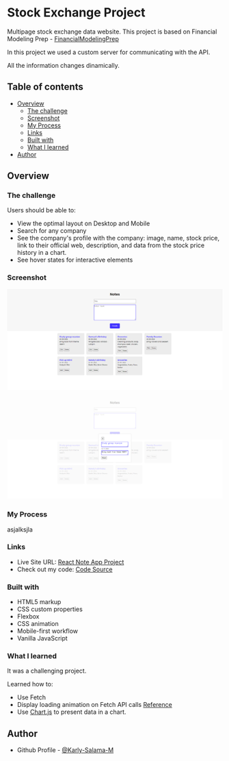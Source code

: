 # Stock Exchange Project

Multipage stock exchange data website. This project is based on Financial Modeling Prep - [FinancialModelingPrep](https://site.financialmodelingprep.com/)

In this project we used a custom server for communicating with the API.

All the information changes dinamically.

## Table of contents

- [Overview](#overview)
  - [The challenge](#the-challenge)
  - [Screenshot](#screenshot)
  - [My Process](#my-process)
  - [Links](#links)
  - [Built with](#built-with)
  - [What I learned](#what-i-learned)
- [Author](#author)

## Overview

### The challenge

Users should be able to:

- View the optimal layout on Desktop and Mobile
- Search for any company
- See the company's profile with the company:
     image, name, stock price, link to their official web, description, and data from the stock price history in a chart. 
- See hover states for interactive elements

### Screenshot

![](https://github.com/Karly-Salama-M/add-notes-project/blob/main/public/img/add_note_project_screen.png)

![](https://github.com/Karly-Salama-M/add-notes-project/blob/main/public/img/add_note_project_screen_modal.png)

### My Process

asjalksjla

### Links

- Live Site URL: [React Note App Project](https://modest-shannon-784c80.netlify.app/)
- Check out my code: [Code Source](https://github.com/Karly-Salama-M/add-notes-project)

### Built with

- HTML5 markup
- CSS custom properties
- Flexbox
- CSS animation
- Mobile-first workflow
- Vanilla JavaScript

### What I learned

It was a challenging project. 

Learned how to: 
- Use Fetch
- Display loading animation on Fetch API calls [Reference](https://dev.to/vaishnavme/displaying-loading-animation-on-fetch-api-calls-1e5m)
- Use [Chart.js](https://www.chartjs.org/) to present data in a chart. 
 
## Author

- Github Profile - [@Karly-Salama-M](https://github.com/Karly-Salama-M)













